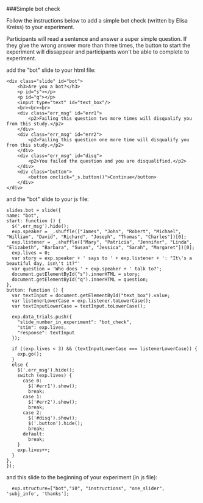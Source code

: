 ###Simple bot check

Follow the instructions below to add a simple bot check (written by Elisa Kreiss) to your experiment.

Participants will read a sentence and answer a super simple question. If they give the wrong answer more than three times, the button to start the experiment will dissappear and participants won't be able to complete to experiment. 


add the "bot" slide to your html file:

```
<div class="slide" id="bot">
	<h3>Are you a bot?</h3>
	<p id="s"></p>
	<p id="q"></p>
	<input type="text" id="text_box"/>
	<br><br><br>
	<div class="err_msg" id="err1">
		<p2>Failing this question two more times will disqualify you from this study.</p2>
	</div>
	<div class="err_msg" id="err2">
		<p2>Failing this question one more time will disqualify you from this study.</p2>
	</div>
	<div class="err_msg" id="disq">
		<p2>You failed the question and you are disqualified.</p2>
	</div>
	<div class="button">
		<button onclick="_s.button()">Continue</button>
	</div>
</div>
```

and the "bot" slide to your js file:

```
slides.bot = slide({
name: "bot",
start: function () {
  $('.err_msg').hide();
  exp.speaker = _.shuffle(["James", "John", "Robert", "Michael", "William", "David", "Richard", "Joseph", "Thomas", "Charles"])[0];
  exp.listener = _.shuffle(["Mary", "Patricia", "Jennifer", "Linda", "Elizabeth", "Barbara", "Susan", "Jessica", "Sarah", "Margaret"])[0];
  exp.lives = 0;
  var story = exp.speaker + ' says to ' + exp.listener + ': "It\'s a beautiful day, isn\'t it?"'
  var question = 'Who does ' + exp.speaker + ' talk to?';
  document.getElementById("s").innerHTML = story;
  document.getElementById("q").innerHTML = question;
},
button: function () {
  var textInput = document.getElementById("text_box").value;
  var listenerLowerCase = exp.listener.toLowerCase();
  var textInputLowerCase = textInput.toLowerCase();

  exp.data_trials.push({
    "slide_number_in_experiment": "bot_check",
    "stim": exp.lives,
    "response": textInput
  });

  if ((exp.lives < 3) && (textInputLowerCase === listenerLowerCase)) {
    exp.go();
  }
  else {
    $('.err_msg').hide();
    switch (exp.lives) {
      case 0:
        $('#err1').show();
        break;
      case 1:
        $('#err2').show();
        break;
      case 2:
        $('#disq').show();
        $('.button').hide();
        break;
      default:
        break;
    }
    exp.lives++;
  }
},
});
```

and this slide to the beginning of your experiment (in js file):

```
  exp.structure=["bot","i0", "instructions", "one_slider", 'subj_info', 'thanks'];
```